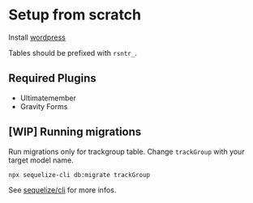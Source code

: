 # Setup from scratch

Install [wordpress](https://wordpress.org/download/)

Tables should be prefixed with `rsntr_`.

## Required Plugins

- Ultimatemember
- Gravity Forms

## [WIP] Running migrations

Run migrations only for trackgroup table. Change `trackGroup` with your target model name.

```sh
npx sequelize-cli db:migrate trackGroup
```

See [sequelize/cli](https://github.com/sequelize/cli) for more infos.
